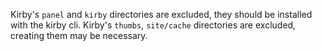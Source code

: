 Kirby's `panel` and `kirby` directories are excluded, they should be installed with the kirby cli.
Kirby's `thumbs`, `site/cache` directories are excluded, creating them may be necessary.
